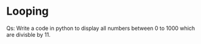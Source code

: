 # Looping
Qs: Write a code in python to display all numbers between 0 to 1000 which are divisble by 11.
